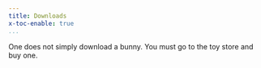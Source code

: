 ```yaml
---
title: Downloads
x-toc-enable: true
...
```


One does not simply download a bunny. You must go to the toy store and buy one.
